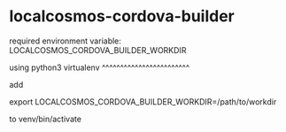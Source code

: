 # localcosmos-cordova-builder
required environment variable: LOCALCOSMOS_CORDOVA_BUILDER_WORKDIR

using python3 virtualenv
^^^^^^^^^^^^^^^^^^^^^^^^

add

export LOCALCOSMOS_CORDOVA_BUILDER_WORKDIR=/path/to/workdir

to venv/bin/activate
